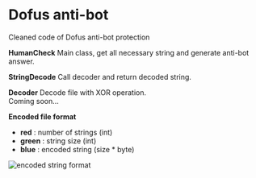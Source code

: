 Dofus anti-bot
==============
Cleaned code of Dofus anti-bot protection

**HumanCheck**
Main class, get all necessary string and generate anti-bot answer.

**StringDecode**
Call decoder and return decoded string.

**Decoder**
Decode file with XOR operation.  
Coming soon...

**Encoded file format**
- **red** : number of strings (int)
- **green** : string size (int)
- **blue** : encoded string (size * byte)

![encoded string format](https://raw.githubusercontent.com/LuaxY/Dofus-Anti-Bot/master/encoded%20string.png)